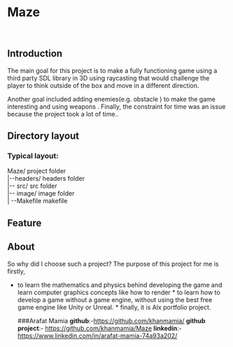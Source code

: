 <html>
<h1>Maze</h1>
  <br/>
<h2>Introduction</h2>
<p>The main goal for this project is  to make a fully functioning game using a third party SDL library in 3D using raycasting that would challenge the player to think outside of the box and move in a different direction.</p>
<p>Another goal included adding enemies(e.g. obstacle ) to make the game interesting and using weapons . Finally, the constraint for time was an issue because the project took a lot of time..</p>


  <h2>Directory layout</h2>
  <h3>Typical layout:</h3>

Maze/            project folder
  <br/>
|--headers/     headers folder
    <br/>
|-- src/         src folder
    <br/>
|-- image/       image folder
    <br/>
| --Makefile     makefile
    <br/>
  <h2>Feature</h2> 

  <h2>About</h2> 
So why did I choose such a project? The purpose of this project for me is firstly,
  <ul>
<li> to learn the mathematics and physics behind developing the game and learn computer graphics concepts like how to render
*  to learn how to develop a game without a game engine, without using the best free game engine like Unity or Unreal.
*  finally, it is Alx portfolio project.

###Arafat Mamia
**github**:-https://github.com/khanmamia/
**github project**:- https://github.com/khanmamia/Maze
**linkedin**:-https://www.linkedin.com/in/arafat-mamia-74a93a202/
</html>


